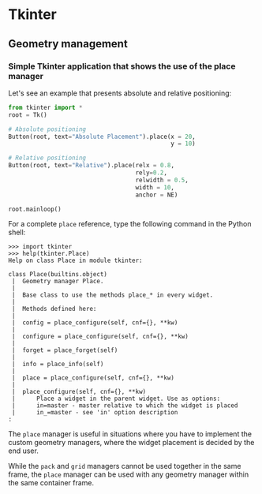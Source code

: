 # Tkinter

## Geometry management

### Simple Tkinter application that shows the use of the place manager

Let's see an example that presents absolute and relative positioning:

```python
from tkinter import *
root = Tk()

# Absolute positioning
Button(root, text="Absolute Placement").place(x = 20, 
                                              y = 10)

# Relative positioning
Button(root, text="Relative").place(relx = 0.8, 
                                    rely=0.2, 
                                    relwidth = 0.5, 
                                    width = 10, 
                                    anchor = NE)

root.mainloop()
```

For a complete `place` reference, type the following command in the 
Python shell:

```
>>> import tkinter
>>> help(tkinter.Place)
Help on class Place in module tkinter:

class Place(builtins.object)
 |  Geometry manager Place.
 |  
 |  Base class to use the methods place_* in every widget.
 |  
 |  Methods defined here:
 |  
 |  config = place_configure(self, cnf={}, **kw)
 |  
 |  configure = place_configure(self, cnf={}, **kw)
 |  
 |  forget = place_forget(self)
 |  
 |  info = place_info(self)
 |  
 |  place = place_configure(self, cnf={}, **kw)
 |  
 |  place_configure(self, cnf={}, **kw)
 |      Place a widget in the parent widget. Use as options:
 |      in=master - master relative to which the widget is placed
 |      in_=master - see 'in' option description
:
```

The `place` manager is useful in situations where you have to implement 
the custom geometry managers, where the widget placement is decided
by the end user.

While the `pack` and `grid` managers cannot be used together in the same 
frame, the `place` manager can be used with any geometry manager within 
the same container frame.
